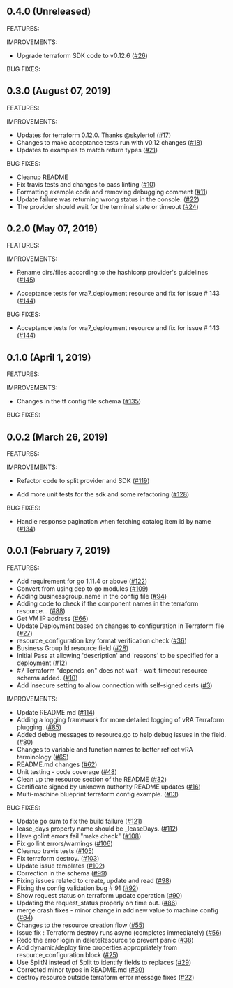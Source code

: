 ## 0.4.0 (Unreleased)
FEATURES:

IMPROVEMENTS:

* Upgrade terraform SDK code to v0.12.6 ([#26](https://github.com/terraform-providers/terraform-provider-vra7/pull/26))

BUG FIXES:

## 0.3.0 (August 07, 2019)

FEATURES:

IMPROVEMENTS:

* Updates for terraform 0.12.0. Thanks @skylerto! ([#17](https://github.com/terraform-providers/terraform-provider-vra7/pull/17))
* Changes to make acceptance tests run with v0.12 changes ([#18](https://github.com/terraform-providers/terraform-provider-vra7/pull/18))
* Updates to examples to match return types ([#21](https://github.com/terraform-providers/terraform-provider-vra7/pull/21))

BUG FIXES:

* Cleanup README
* Fix travis tests and changes to pass linting ([#10](https://github.com/terraform-providers/terraform-provider-vra7/pull/10))
* Formatting example code and removing debugging comment ([#11](https://github.com/terraform-providers/terraform-provider-vra7/pull/11))
* Update failure was returning wrong status in the console. ([#22](https://github.com/terraform-providers/terraform-provider-vra7/pull/22))
* The provider should wait for the terminal state or timeout ([#24](https://github.com/terraform-providers/terraform-provider-vra7/pull/24))


## 0.2.0 (May 07, 2019)

FEATURES:

IMPROVEMENTS:

* Rename dirs/files according to the hashicorp provider's guidelines ([#145](https://github.com/vmware/terraform-provider-vra7/pull/145))

* Acceptance tests for vra7_deployment resource and fix for issue # 143 ([#144](https://github.com/vmware/terraform-provider-vra7/pull/144))


BUG FIXES:

* Acceptance tests for vra7_deployment resource and fix for issue # 143 ([#144](https://github.com/vmware/terraform-provider-vra7/pull/144))


## 0.1.0 (April 1, 2019)

FEATURES:

IMPROVEMENTS:

* Changes in the tf config file schema ([#135](https://github.com/vmware/terraform-provider-vra7/pull/135))

BUG FIXES:


## 0.0.2 (March 26, 2019)

FEATURES:

IMPROVEMENTS:

* Refactor code to split provider and SDK ([#119](https://github.com/vmware/terraform-provider-vra7/pull/119))

* Add more unit tests for the sdk and some refactoring ([#128](https://github.com/vmware/terraform-provider-vra7/pull/128))

BUG FIXES:

* Handle response pagination when fetching catalog item id by name ([#134](https://github.com/vmware/terraform-provider-vra7/pull/134))


## 0.0.1 (February 7, 2019)

FEATURES:

* Add requirement for go 1.11.4 or above ([#122](https://github.com/vmware/terraform-provider-vra7/issues/122))
* Convert from using dep to go modules ([#109](https://github.com/vmware/terraform-provider-vra7/issues/109))
* Adding businessgroup_name in the config file ([#94](https://github.com/vmware/terraform-provider-vra7/issues/94))
* Adding code to check if the component names in the terraform resource… ([#88](https://github.com/vmware/terraform-provider-vra7/issues/88))
* Get VM IP address ([#66](https://github.com/vmware/terraform-provider-vra7/issues/66))
* Update Deployment based on changes to configuration in Terraform file ([#27](https://github.com/vmware/terraform-provider-vra7/issues/27))
* resource_configuration key format verification check ([#36](https://github.com/vmware/terraform-provider-vra7/issues/36))
* Business Group Id resource field ([#28](https://github.com/vmware/terraform-provider-vra7/issues/28))
* Initial Pass at allowing 'description' and 'reasons' to be specified for a deployment ([#12](https://github.com/vmware/terraform-provider-vra7/issues/12))
* #7 Terraform "depends_on" does not wait - wait_timeout resource schema added. ([#10](https://github.com/vmware/terraform-provider-vra7/issues/10))
* Add insecure setting to allow connection with self-signed certs ([#3](https://github.com/vmware/terraform-provider-vra7/issues/3))

IMPROVEMENTS:

* Update README.md ([#114](https://github.com/vmware/terraform-provider-vra7/issues/114))
* Adding a logging framework for more detailed logging of vRA Terraform plugging. ([#85](https://github.com/vmware/terraform-provider-vra7/issues/85))
* Added debug messages to resource.go to help debug issues in the field. ([#80](https://github.com/vmware/terraform-provider-vra7/issues/80))
* Changes to variable and function names to better reflect vRA terminology ([#65](https://github.com/vmware/terraform-provider-vra7/issues/65))
* README.md changes ([#62](https://github.com/vmware/terraform-provider-vra7/issues/62))
* Unit testing - code coverage ([#48](https://github.com/vmware/terraform-provider-vra7/issues/48))
* Clean up the resource section of the README ([#32](https://github.com/vmware/terraform-provider-vra7/issues/32))
* Certificate signed by unknown authority README updates ([#16](https://github.com/vmware/terraform-provider-vra7/issues/16))
* Multi-machine blueprint terraform config example. ([#13](https://github.com/vmware/terraform-provider-vra7/issues/13))

BUG FIXES:

* Update go sum to fix the build failure ([#121](https://github.com/vmware/terraform-provider-vra7/issues/121))
* lease_days property name should be _leaseDays. ([#112](https://github.com/vmware/terraform-provider-vra7/issues/112))
* Have golint errors fail "make check" ([#108](https://github.com/vmware/terraform-provider-vra7/issues/108))
* Fix go lint errors/warnings ([#106](https://github.com/vmware/terraform-provider-vra7/issues/106))
* Cleanup travis tests ([#105](https://github.com/vmware/terraform-provider-vra7/issues/105))
* Fix terraform destroy. ([#103](https://github.com/vmware/terraform-provider-vra7/issues/103))
* Update issue templates ([#102](https://github.com/vmware/terraform-provider-vra7/issues/102))
* Correction in the schema ([#99](https://github.com/vmware/terraform-provider-vra7/issues/99))
* Fixing issues related to create, update and read ([#98](https://github.com/vmware/terraform-provider-vra7/issues/98))
* Fixing the config validation bug # 91 ([#92](https://github.com/vmware/terraform-provider-vra7/issues/92))
* Show request status on terraform update operation ([#90](https://github.com/vmware/terraform-provider-vra7/issues/90))
* Updating the request_status properly on time out. ([#86](https://github.com/vmware/terraform-provider-vra7/issues/86))
* merge crash fixes - minor change in add new value to machine config ([#64](https://github.com/vmware/terraform-provider-vra7/issues/64))
* Changes to the resource creation flow ([#55](https://github.com/vmware/terraform-provider-vra7/issues/55))
* Issue fix : Terraform destroy runs async (completes immediately) ([#56](https://github.com/vmware/terraform-provider-vra7/issues/56))
* Redo the error login in deleteResource to prevent panic ([#38](https://github.com/vmware/terraform-provider-vra7/issues/38))
* Add dynamic/deploy time properties appropriately from resource_configuration block ([#25](https://github.com/vmware/terraform-provider-vra7/issues/25))
* Use SplitN instead of Split to identify fields to replaces ([#29](https://github.com/vmware/terraform-provider-vra7/issues/29))
* Corrected minor typos in README.md ([#30](https://github.com/vmware/terraform-provider-vra7/issues/30))
* destroy resource outside terraform  error message fixes ([#22](https://github.com/vmware/terraform-provider-vra7/issues/22))
